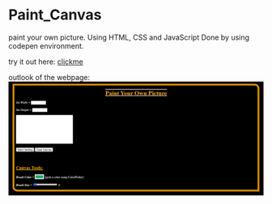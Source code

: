# Paint_Canvas


paint your own picture.
Using HTML, CSS and JavaScript
Done by using codepen environment. 

try it out here: [clickme](https://codepen.io/harshasri_7/full/qBmrqPv)

outlook of the webpage:
![alt text](https://github.com/HarshaSri-Sameera/Paint_Canvas/blob/main/canvas.png "page view")

